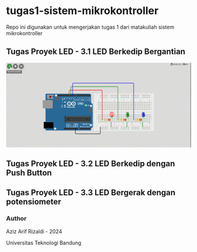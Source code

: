 # tugas1-sistem-mikrokontroller
Repo ini digunakan untuk mengerjakan tugas 1 dari matakuliah sistem mikrokontroller

## Tugas Proyek LED - 3.1 LED Berkedip Bergantian
![Tampilan 3.1](preview/3-1.gif)

## Tugas Proyek LED - 3.2 LED Berkedip dengan Push Button

## Tugas Proyek LED - 3.3 LED Bergerak dengan potensiometer

### Author
Aziz Arif Rizaldi - 2024

Universitas Teknologi Bandung

